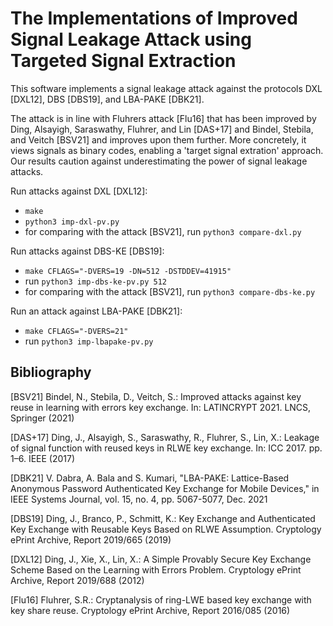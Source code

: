 # The Implementations of Improved Signal Leakage Attack using Targeted Signal Extraction

This software implements a signal leakage attack against the protocols DXL [DXL12], DBS [DBS19], and LBA-PAKE [DBK21].

The attack is in line with Fluhrers attack [Flu16] that has been improved by Ding, Alsayigh, Saraswathy, Fluhrer, and Lin [DAS+17] and Bindel, Stebila, and Veitch [BSV21] and improves upon them further. More concretely, it views signals as binary codes, enabling a 'target signal extration' approach. Our results caution against underestimating the power of signal leakage attacks.

Run attacks against DXL [DXL12]:
- `make`
- `python3 imp-dxl-pv.py`
- for comparing with the attack [BSV21], run `python3 compare-dxl.py`

Run attacks against DBS-KE [DBS19]:
- `make CFLAGS="-DVERS=19 -DN=512 -DSTDDEV=41915"`
- run `python3 imp-dbs-ke-pv.py 512`
- for comparing with the attack [BSV21], run `python3 compare-dbs-ke.py`

Run an attack against LBA-PAKE [DBK21]:
- `make CFLAGS="-DVERS=21"`
- run `python3 imp-lbapake-pv.py`


## Bibliography
[BSV21] Bindel, N., Stebila, D., Veitch, S.: Improved attacks against key reuse in learning with errors key exchange. In: LATINCRYPT 2021. LNCS, Springer (2021)

[DAS+17] Ding, J., Alsayigh, S., Saraswathy, R., Fluhrer, S., Lin, X.: Leakage of signal function with reused keys in RLWE key exchange. In: ICC 2017. pp. 1–6. IEEE (2017)

[DBK21] V. Dabra, A. Bala and S. Kumari, "LBA-PAKE: Lattice-Based Anonymous Password Authenticated Key Exchange for Mobile Devices," in IEEE Systems Journal, vol. 15, no. 4, pp. 5067-5077, Dec. 2021

[DBS19] Ding, J., Branco, P., Schmitt, K.: Key Exchange and Authenticated Key Exchange with Reusable Keys Based on RLWE Assumption. Cryptology ePrint Archive, Report 2019/665 (2019)

[DXL12] Ding, J., Xie, X., Lin, X.: A Simple Provably Secure Key Exchange Scheme Based on the Learning with Errors Problem. Cryptology ePrint Archive, Report 2019/688
(2012)

[Flu16] Fluhrer, S.R.: Cryptanalysis of ring-LWE based key exchange with key share reuse. Cryptology ePrint Archive, Report 2016/085 (2016)
